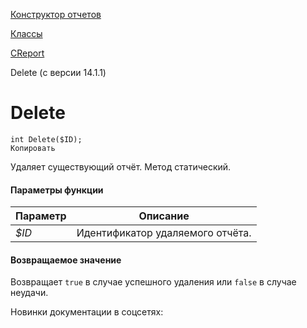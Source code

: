 [Конструктор отчетов](/api_help/report/index.php)

[Классы](/api_help/report/classes/index.php)

[CReport](/api_help/report/classes/creport/index.php)

Delete (с версии 14.1.1)

Delete
======

```
int Delete($ID);
Копировать
```

Удаляет существующий отчёт. Метод статический.

#### Параметры функции

| Параметр | Описание |
| --- | --- |
| *$ID* | Идентификатор удаляемого отчёта. |

#### Возвращаемое значение

Возвращает `true` в случае успешного удаления или `false` в случае неудачи.

Новинки документации в соцсетях: